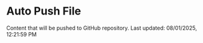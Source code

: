 # Auto Push File

Content that will be pushed to GitHub repository.
Last updated: 08/01/2025, 12:21:59 PM